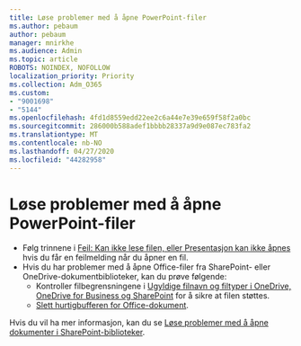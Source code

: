 ```yaml
---
title: Løse problemer med å åpne PowerPoint-filer
ms.author: pebaum
author: pebaum
manager: mnirkhe
ms.audience: Admin
ms.topic: article
ROBOTS: NOINDEX, NOFOLLOW
localization_priority: Priority
ms.collection: Adm_O365
ms.custom:
- "9001698"
- "5144"
ms.openlocfilehash: 4fd1d8559edd22ee2c6a44e7e39e659f58f2a0bc
ms.sourcegitcommit: 286000b588adef1bbbb28337a9d9e087ec783fa2
ms.translationtype: MT
ms.contentlocale: nb-NO
ms.lasthandoff: 04/27/2020
ms.locfileid: "44282958"
---
```

# <a name="resolve-issues-opening-powerpoint-files"></a>Løse problemer med å åpne PowerPoint-filer

- Følg trinnene i [Feil: Kan ikke lese filen, eller Presentasjon kan ikke åpnes](https://support.office.com/article/Error-Can-t-read-file-or-Presentation-cannot-be-opened-7f2f31e2-d4dd-4c1f-9e27-ba6fadf92d44) hvis du får en feilmelding når du åpner en fil.
- Hvis du har problemer med å åpne Office-filer fra SharePoint- eller OneDrive-dokumentbiblioteker, kan du prøve følgende:
    - Kontroller filbegrensningene i [Ugyldige filnavn og filtyper i OneDrive, OneDrive for Business og SharePoint](https://support.office.com/article/64883a5d-228e-48f5-b3d2-eb39e07630fa) for å sikre at filen støttes.
    - [Slett hurtigbufferen for Office-dokument](https://support.office.com/article/b1d3765e-d71b-4bb8-99ca-acd22c42995d).

Hvis du vil ha mer informasjon, kan du se [Løse problemer med å åpne dokumenter i SharePoint-biblioteker](https://support.office.com/article/31329fa1-4ad0-47fc-95d8-bb0c5b12a536).
